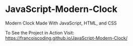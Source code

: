 # JavaScript-Modern-Clock
Modern Clock Made With JavaScript, HTML, and CSS


To See the Project in Action Visit: https://francoiscoding.github.io/JavaScript-Modern-Clock/
